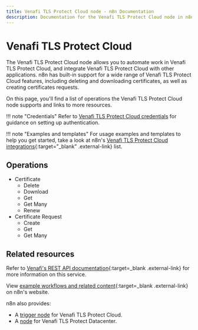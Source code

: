 ```yaml
---
title: Venafi TLS Protect Cloud node - n8n Documentation
description: Documentation for the Venafi TLS Protect Cloud node in n8n, a workflow automation platform. Includes details of operations and configuration, and links to examples and credentials information.
---
```


# Venafi TLS Protect Cloud

The Venafi TLS Protect Cloud node allows you to automate work in Venafi TLS Protect Cloud, and integrate Venafi TLS Protect Cloud with other applications. n8n has built-in support for a wide range of Venafi TLS Protect Cloud features, including deleting and downloading certificates, as well as creating certificates requests. 

On this page, you'll find a list of operations the Venafi TLS Protect Cloud node supports and links to more resources.

!!! note "Credentials"
    Refer to [Venafi TLS Protect Cloud credentials](/integrations/builtin/credentials/venafitlsprotectcloud/) for guidance on setting up authentication. 

!!! note "Examples and templates"
    For usage examples and templates to help you get started, take a look at n8n's [Venafi TLS Protect Cloud integrations](https://n8n.io/integrations/venafi-tls-protect-cloud/){:target="_blank" .external-link} list.

## Operations

* Certificate
	* Delete
	* Download
	* Get
	* Get Many
	* Renew
* Certificate Request
	* Create
	* Get
	* Get Many

## Related resources

Refer to [Venafi's REST API documentation](https://docs.venafi.cloud/api/vaas-rest-api/){:target=_blank .external-link} for more information on this service.

View [example workflows and related content](https://n8n.io/integrations/venafi-tls-protect-cloud/){:target=_blank .external-link} on n8n's website.

n8n also provides:

* A [trigger node](/integrations/builtin/trigger-nodes/n8n-nodes-base.venafitlsprotectcloudtrigger/) for Venafi TLS Protect Cloud.
* A [node](/integrations/builtin/app-nodes/n8n-nodes-base.venafitlsprotectdatacenter/) for Venafi TLS Protect Datacenter.

